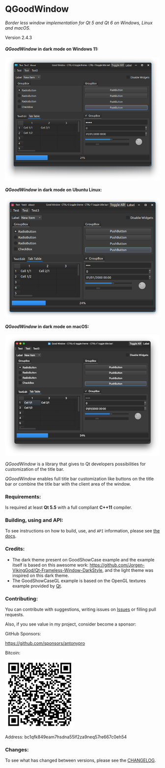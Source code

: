 # QGoodWindow

*Border less window implementation for Qt 5 and Qt 6 on Windows, Linux and macOS.*

Version 2.4.3

#### *QGoodWindow* in dark mode on Windows 11:

<img src="img/qgoodwindow-win.png" title="" alt="" data-align="center">

#### *QGoodWindow* in dark mode on Ubuntu Linux:

<img src="img/qgoodwindow-linux.png" title="" alt="" data-align="center">

#### *QGoodWindow* in dark mode on macOS:

<img src="img/qgoodwindow-mac.png" title="" alt="" data-align="center">

*QGoodWindow* is a library that gives to Qt developers possibilities for customization of the title bar.

*QGoodWindow* enables full title bar customization like buttons on the title bar or combine the title bar with the client area of the window.

### **Requirements:**

Is required at least **Qt 5.5** with a full compliant **C++11** compiler.

### **Building, using and API:**

To see instructions on how to build, use, and `API` information, please see [the docs](docs).

### **Credits:**

- The dark theme present on GoodShowCase example and the example itself is based on this awesome work: https://github.com/Jorgen-VikingGod/Qt-Frameless-Window-DarkStyle, and the light theme was inspired on this dark theme.
- The GoodShowCaseGL example is based on the OpenGL textures example provided by [Qt](https://doc.qt.io/qt-5/qtopengl-textures-example.html).

### **Contributing:**

You can contribute with suggestions, writing issues on [Issues](https://github.com/antonypro/QGoodWindow/issues) or filling pull requests.

Also, if you see value in my project, consider become a sponsor:

GitHub Sponsors:

https://github.com/sponsors/antonypro

Bitcoin:

![img/bitcoin-qrcode.png](img/bitcoin-qrcode.png)

Address: bc1qfk849eam7hsdna55lf2za9neq57re667c0eh54

### **Changes:**

To see what has changed between versions, please see the [CHANGELOG](CHANGELOG.md).
